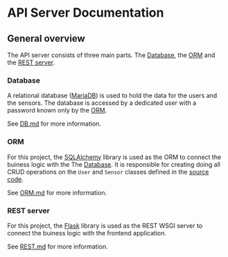 # API Server Documentation

## General overview
The API server consists of three main parts. The [Database](#Database), the [ORM](#ORM) and the [REST server](#REST-server).

### Database
A relational database ([MariaDB](https://mariadb.org/)) is used to hold the data for the users and the sensors. The database is accessed by a dedicated user with a password known only by the [ORM](#ORM).

See [DB.md](docs/DB.md) for more information.

### ORM
For this project, the [SQLAlchemy](https://www.sqlalchemy.org/) library is used as the ORM to connect the buiness logic with the The [Database](#Database). It is responsible for creating doing all CRUD operations on the `User` and `Sensor` classes defined in the [source code](api/app.py).

See [ORM.md](docs/ORM.md) for more information.

### REST server
For this project, the [Flask](https://flask.palletsprojects.com/) library is used as the REST WSGI server to connect the buiness logic with the frontend application.

See [REST.md](docs/REST.md) for more information.
